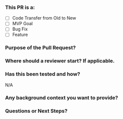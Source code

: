 ### This PR is a:
- [ ] Code Transfer from Old to New
- [ ] MVP Goal
- [ ] Bug Fix
- [ ] Feature
### Purpose of the Pull Request?

### Where should a reviewer start? If applicable.

### Has this been tested and how?
N/A
### Any background context you want to provide?

### Questions or Next Steps?
